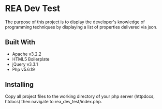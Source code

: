 # REA Dev Test

The purpose of this project is to display the developer's knowledge of programming techniques by displaying a list of properties delivered via json.

## Built With

* Apache v3.2.2
* HTML5 Boilerplate
* jQuery v3.3.1
* Php v5.6.19

## Installing

Copy all project files to the working directory of your php server (httpdocs, htdocs) then navigate to rea_dev_test/index.php.
